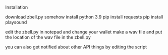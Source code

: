 Installation

download zbell.py somehow
install python 3.9
pip install requests
pip install playsound

edit the zbell.py in notepad and change your wallet 
make a wav file and put the location of the wav file in the zbell.py 

you can also get notified about other API things by editing the script
